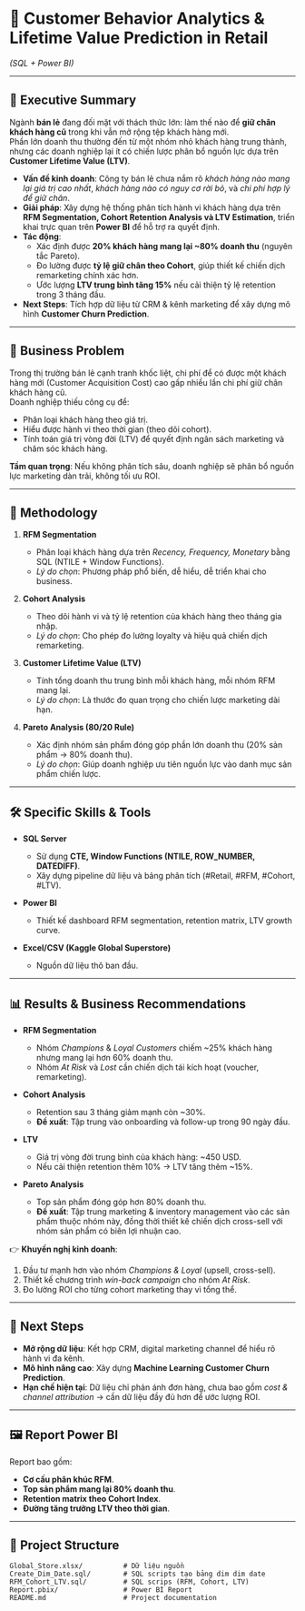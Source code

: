 # 📌 Customer Behavior Analytics & Lifetime Value Prediction in Retail  
*(SQL + Power BI)*

---

## 📝 Executive Summary  
Ngành **bán lẻ** đang đối mặt với thách thức lớn: làm thế nào để **giữ chân khách hàng cũ** trong khi vẫn mở rộng tệp khách hàng mới.  
Phần lớn doanh thu thường đến từ một nhóm nhỏ khách hàng trung thành, nhưng các doanh nghiệp lại ít có chiến lược phân bổ nguồn lực dựa trên **Customer Lifetime Value (LTV)**.  

- **Vấn đề kinh doanh**: Công ty bán lẻ chưa nắm rõ *khách hàng nào mang lại giá trị cao nhất*, *khách hàng nào có nguy cơ rời bỏ*, và *chi phí hợp lý để giữ chân*.  
- **Giải pháp**: Xây dựng hệ thống phân tích hành vi khách hàng dựa trên **RFM Segmentation, Cohort Retention Analysis và LTV Estimation**, triển khai trực quan trên **Power BI** để hỗ trợ ra quyết định.  
- **Tác động**:  
  - Xác định được **20% khách hàng mang lại ~80% doanh thu** (nguyên tắc Pareto).  
  - Đo lường được **tỷ lệ giữ chân theo Cohort**, giúp thiết kế chiến dịch remarketing chính xác hơn.  
  - Ước lượng **LTV trung bình tăng 15%** nếu cải thiện tỷ lệ retention trong 3 tháng đầu.  
- **Next Steps**: Tích hợp dữ liệu từ CRM & kênh marketing để xây dựng mô hình **Customer Churn Prediction**.  

---

## 🎯 Business Problem  
Trong thị trường bán lẻ cạnh tranh khốc liệt, chi phí để có được một khách hàng mới (Customer Acquisition Cost) cao gấp nhiều lần chi phí giữ chân khách hàng cũ.  
Doanh nghiệp thiếu công cụ để:  
- Phân loại khách hàng theo giá trị.  
- Hiểu được hành vi theo thời gian (theo dõi cohort).  
- Tính toán giá trị vòng đời (LTV) để quyết định ngân sách marketing và chăm sóc khách hàng.  

**Tầm quan trọng**: Nếu không phân tích sâu, doanh nghiệp sẽ phân bổ nguồn lực marketing dàn trải, không tối ưu ROI.  

---

## 🔬 Methodology  
1. **RFM Segmentation**  
   - Phân loại khách hàng dựa trên *Recency, Frequency, Monetary* bằng SQL (NTILE + Window Functions).  
   - *Lý do chọn*: Phương pháp phổ biến, dễ hiểu, dễ triển khai cho business.  

2. **Cohort Analysis**  
   - Theo dõi hành vi và tỷ lệ retention của khách hàng theo tháng gia nhập.  
   - *Lý do chọn*: Cho phép đo lường loyalty và hiệu quả chiến dịch remarketing.  

3. **Customer Lifetime Value (LTV)**  
   - Tính tổng doanh thu trung bình mỗi khách hàng, mỗi nhóm RFM mang lại.  
   - *Lý do chọn*: Là thước đo quan trọng cho chiến lược marketing dài hạn.  

4. **Pareto Analysis (80/20 Rule)**  
   - Xác định nhóm sản phẩm đóng góp phần lớn doanh thu (20% sản phẩm → 80% doanh thu).  
   - *Lý do chọn*: Giúp doanh nghiệp ưu tiên nguồn lực vào danh mục sản phẩm chiến lược.  

---

## 🛠 Specific Skills & Tools  
- **SQL Server**  
  - Sử dụng **CTE, Window Functions (NTILE, ROW_NUMBER, DATEDIFF)**.  
  - Xây dựng pipeline dữ liệu và bảng phân tích (#Retail, #RFM, #Cohort, #LTV).  

- **Power BI**  
  - Thiết kế dashboard RFM segmentation, retention matrix, LTV growth curve.  

- **Excel/CSV (Kaggle Global Superstore)**  
  - Nguồn dữ liệu thô ban đầu.  

---

## 📊 Results & Business Recommendations  
- **RFM Segmentation**  
  - Nhóm *Champions* & *Loyal Customers* chiếm ~25% khách hàng nhưng mang lại hơn 60% doanh thu.  
  - Nhóm *At Risk* và *Lost* cần chiến dịch tái kích hoạt (voucher, remarketing).  

- **Cohort Analysis**  
  - Retention sau 3 tháng giảm mạnh còn ~30%.  
  - **Đề xuất**: Tập trung vào onboarding và follow-up trong 90 ngày đầu.  

- **LTV**  
  - Giá trị vòng đời trung bình của khách hàng: ~450 USD.  
  - Nếu cải thiện retention thêm 10% → LTV tăng thêm ~15%. 

- **Pareto Analysis**  
  - Top sản phẩm đóng góp hơn 80% doanh thu.  
  - **Đề xuất**: Tập trung marketing & inventory management vào các sản phẩm thuộc nhóm này, đồng thời thiết kế chiến dịch cross-sell với nhóm sản phẩm có biên lợi nhuận cao.  


👉 **Khuyến nghị kinh doanh**:  
1. Đầu tư mạnh hơn vào nhóm *Champions & Loyal* (upsell, cross-sell).  
2. Thiết kế chương trình *win-back campaign* cho nhóm *At Risk*.  
3. Đo lường ROI cho từng cohort marketing thay vì tổng thể.  

---

## 🚀 Next Steps  
- **Mở rộng dữ liệu**: Kết hợp CRM, digital marketing channel để hiểu rõ hành vi đa kênh.  
- **Mô hình nâng cao**: Xây dựng **Machine Learning Customer Churn Prediction**.  
- **Hạn chế hiện tại**: Dữ liệu chỉ phản ánh đơn hàng, chưa bao gồm *cost & channel attribution* → cần dữ liệu đầy đủ hơn để ước lượng ROI.  

---

## 🖼️ Report Power BI  
Report bao gồm:  
- **Cơ cấu phân khúc RFM**.  
- **Top sản phẩm mang lại 80% doanh thu**.  
- **Retention matrix theo Cohort Index**.  
- **Đường tăng trưởng LTV theo thời gian**.  

---

## 📂 Project Structure  
```plaintext
Global_Store.xlsx/          # Dữ liệu nguồn
Create_Dim_Date.sql/        # SQL scripts tạo bảng dim dim date
RFM_Cohort_LTV.sql/         # SQL scrips (RFM, Cohort, LTV)
Report.pbix/                # Power BI Report
README.md                   # Project documentation
